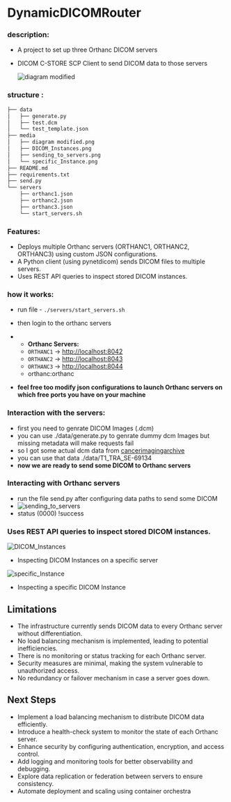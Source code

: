 # DynamicDICOMRouter
### description:
* A project to set up three Orthanc DICOM servers
* DICOM C-STORE SCP Client to send DICOM data to those servers

  ![diagram modified](https://github.com/user-attachments/assets/25dff47c-f87e-49bf-a0fd-e6bc32b9a36c)

### structure :
```bash
├── data
│   ├── generate.py
│   ├── test.dcm
│   └── test_template.json
├── media
│   ├── diagram modified.png
│   ├── DICOM_Instances.png
│   ├── sending_to_servers.png
│   └── specific_Instance.png
├── README.md
├── requirements.txt
├── send.py
└── servers
    ├── orthanc1.json
    ├── orthanc2.json
    ├── orthanc3.json
    └── start_servers.sh
```

### Features:
* Deploys multiple Orthanc servers (ORTHANC1, ORTHANC2, ORTHANC3) using custom JSON configurations.
* A Python client (using pynetdicom) sends DICOM files to multiple servers.
* Uses REST API queries to inspect stored DICOM instances.

### how it works:
* run file - `./servers/start_servers.sh`
* then login to the orthanc servers
* - **Orthanc Servers:**
  - `ORTHANC1` → [http://localhost:8042](http://localhost:8042)
  - `ORTHANC2` → [http://localhost:8043](http://localhost:8043)
  - `ORTHANC3` → [http://localhost:8044](http://localhost:8044)
  - orthanc:orthanc
 
* **feel free too modify json configurations to launch Orthanc servers on which free ports you have on your machine**

### Interaction with the servers:
* first you need to genrate DICOM Images (.dcm)
* you can use ./data/generate.py to genrate dummy dcm Images but missing metadata will make requests fail
* so I got some actual dcm data from [cancerimagingarchive](https://www.cancerimagingarchive.net/)
* you can use that data ./data/T1_TRA_SE-69134
* **now we are ready to send some DICOM to Orthanc servers**

### Interacting with Orthanc servers
* run the file send.py after configuring data paths to send some DICOM
* ![sending_to_servers](https://github.com/user-attachments/assets/f9dda8db-259f-4983-847c-d9c8120d5714)
* status (0000) !success

### Uses REST API queries to inspect stored DICOM instances.
![DICOM_Instances](https://github.com/user-attachments/assets/58812ef9-81df-41c3-98a4-ac6ddab6d574)
* Inspecting DICOM Instances on a specific server

![specific_Instance](https://github.com/user-attachments/assets/755a6091-1121-4e5a-bc1f-fafece141580)
* Inspecting a specific DICOM Instance   

## Limitations

- The infrastructure currently sends DICOM data to every Orthanc server without differentiation.
- No load balancing mechanism is implemented, leading to potential inefficiencies.
- There is no monitoring or status tracking for each Orthanc server.
- Security measures are minimal, making the system vulnerable to unauthorized access.
- No redundancy or failover mechanism in case a server goes down.

## Next Steps

- Implement a load balancing mechanism to distribute DICOM data efficiently.
- Introduce a health-check system to monitor the state of each Orthanc server.
- Enhance security by configuring authentication, encryption, and access control.
- Add logging and monitoring tools for better observability and debugging.
- Explore data replication or federation between servers to ensure consistency.
- Automate deployment and scaling using container orchestra




